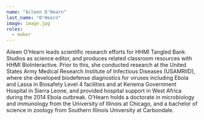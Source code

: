 ```yaml
---
name: "Aileen O'Hearn"
last_name: "O'Hearn"
image: image.jpg
roles:
  - maker
---
```

Aileen O’Hearn leads scientific research efforts for HHMI Tangled Bank Studios as science editor, and produces related classroom resources with HHMI BioInteractive. Prior to this, she conducted research at the United States Army Medical Research Institute of Infectious Diseases (USAMRIID), where she developed biodefense diagnostics for viruses including Ebola and Lassa in Biosafety Level 4 facilities and at Kenema Government Hospital in Sierra Leone, and provided hospital support in West Africa during the 2014 Ebola outbreak. O’Hearn holds a doctorate in microbiology and immunology from the University of Illinois at Chicago, and a bachelor of science in zoology from Southern Illinois University at Carbondale.

